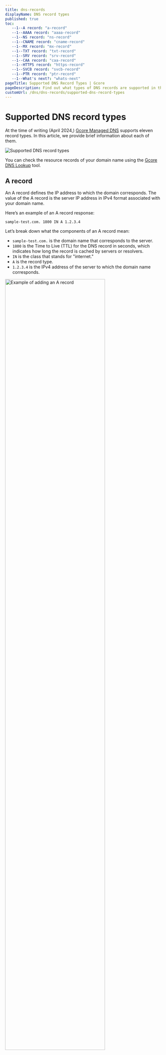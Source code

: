 ```yaml
---
title: dns-records
displayName: DNS record types
published: true
toc:
   --1--A record: "a-record"
   --1--AAAA record: "aaaa-record"
   --1--NS record: "ns-record"
   --1--CNAME record: "cname-record"
   --1--MX record: "mx-record"
   --1--TXT record: "txt-record"
   --1--SRV record: "srv-record"
   --1--CAA record: "caa-record"
   --1--HTTPS record: "https-record"
   --1--SVCB record: "svcb-record"
   --1--PTR record: "ptr-record"  
   --1--What's next?: "whats-next"
pageTitle: Supported DNS Record Types | Gcore
pageDescription: Find out what types of DNS records are supported in the Gcore interface.
customUrl: /dns/dns-records/supported-dns-record-types 
---
```

# Supported DNS record types

At the time of writing (April 2024,) <a href="https://gcore.com/dns" target="_blank">Gcore Managed DNS</a> supports eleven record types. In this article, we provide brief information about each of them.

<img src="https://assets.gcore.pro/docs/dns/dns-records/supported-dns-record-types/dns-records-10.png" alt="Supported DNS record types">

You can check the resource records of your domain name using the <a href="https://gcore.com/dev-tools/dns-lookup" target="_blank">Gcore DNS Lookup</a> tool. 

## A record

An А record defines the IP address to which the domain corresponds. The value of the A record is the server IP address in IPv4 format associated with your domain name. 

Here’s an example of an A record response:

```
sample-test.com. 1800 IN A 1.2.3.4
```

Let’s break down what the components of an A record mean:

- `sample-test.com.` is the domain name that corresponds to the server.
- `1800` is the Time to Live (TTL) for the DNS record in seconds, which indicates how long the record is cached by servers or resolvers.
- `IN` is the class that stands for "internet."
- `A` is the record type.
- `1.2.3.4` is the IPv4 address of the server to which the domain name corresponds.

<img src="https://assets.gcore.pro/docs/dns/dns-records/supported-dns-record-types/dns-records-20.png" alt="Example of adding an A record" width="80%">

## AAAA record

An AAAA record defines the IP address to which the domain corresponds. The value of the AAAA record is the server IP address in IPv6 format that is associated with your domain name.

Here’s an example of an AAAA record response:

```
sample-test.com. 16015 IN AAAA 2606:2800:220:1:248:1893:25c8:1946
```

In this record, here is what each component means:

- `sample-test.com.` is the domain name that corresponds to the server.
- `16015` is the Time to Live (TTL) for the DNS record in seconds, which indicates how long the record is cached by servers or resolvers.
- `IN` is the class that stands for "internet."
- `AAAA` is the record type.
- `2606:2800:220:1:248:1893:25c8:1946` is the IPv6 address of the server to which the domain name corresponds.

<img src="https://assets.gcore.pro/docs/dns/dns-records/supported-dns-record-types/dns-records-30.png" alt="Example of adding an AAAA record" width="80%">

## NS record

An NS record defines the name of the authoritative name servers (primary and secondary are mandatory) to which you delegate your domain zone (where your zone is hosted). <a href="https://gcore.com/dns" target="_blank">Gcore Managed DNS</a> provides the following name servers for your domains: *ns1.gcorelabs.net* and *ns2.gcdn.services*.  

Example of NS records response:

```
sample-test.com. 1869 IN NS a.iana-servers.net
sample-test.com. 1869 IN NS b.iana-servers.net
```

In these examples:

- `sample-test.com.` is the domain name that delegates to the name servers.
- `1869` is the Time to Live (TTL) for the DNS record in seconds, which indicates how long the record is cached by servers or resolvers.
- `IN` is the class that stands for "internet."
- `NS` is the record type.
- `a.iana-servers.net` and `b.iana-servers.net` are the authoritative name servers that contain information about the domain zone, and all added DNS records.

<img src="https://assets.gcore.pro/docs/dns/dns-records/supported-dns-record-types/dns-records-40.png" alt="Example of adding an NS record" width="80%">

## CNAME record

A CNAME (canonical name) record redirects from the domain name it’s associated with to another domain name. They effectively create an alias, allowing one domain name to repeat the configuration of another. When the resolver receives CNAME as an answer, it makes another request, or potentially a chain of requests. Make sure your configuration does not result in a loop.

Here’s an example of a CNAME record response:

```
www.sample-test.com. 3600 IN CNAME sample-test.com.
```

For CNAME, here’s what each part of the record means:

- `www.sample-test.com.` is the domain name that inherits all records from another domain.
- `3600` is the Time to Live (TTL) for the DNS record in seconds, which indicates how long the record is cached by servers or resolvers.
- `IN` is the class that stands for "internet."
- `CNAME` is the record type.
- `sample-test.com.` is the target domain name whose records are inherited by the domain `www.sample-test.com`.

<img src="https://assets.gcore.pro/docs/dns/dns-records/supported-dns-record-types/dns-records-50.png" alt="Example of adding an CNAME record" width="80%">

## MX record

An <a href="https://gcore.com/learning/dns-mx-record-explained/" target="_blank">MX record</a> defines the server that receives mail for the domain. 

Here’s an example of an MX record response:

```
sample-test.com. 3600 IN MX 10 mail.sample-test.com.
```

In the case of an MX record, here’s what each part means:

- `sample-test.com.` is the domain name for which the MX record is created.
- `3600` is the Time to Live (TTL) for the DNS record in seconds, which indicates how long the record is cached by servers or resolvers.
- `IN` is the class that stands for "internet."
- `MX` is the record type.
- `10` is the priority of the mail server. If several servers are assigned for the domain, the server with the lowest priority will be the first to be contacted for mail delivery.
- `mail.sample-test.com.` is the target host or the mail server which handles mail for `sample-test.com.`

<img src="https://assets.gcore.pro/docs/dns/dns-records/supported-dns-record-types/dns-records-60.png" alt="Example of adding an MX record" width="80%">

## TXT record

A TXT record provides additional textual information about the domain. For example, you can use a TXT record to specify Sender Policy Framework (SPF) rules determining which mail servers are authorized to send emails to your domain.

Here’s an example of a TXT record response:

```
sample-test.com. 15155 IN TXT "v=spf1 -all"
```

In this case:

- `sample-test.com.` is the domain for which the SPF rules are set
- `15155` is the Time to Live (TTL) for the DNS record in seconds, which indicates how long the record is cached by servers or resolvers.
- `IN` is the class that stands for "internet."
- `TXT` is the record type.
- `"v=spf1 -all"` is the actual SPF rule. v=spf1 indicates the SPF version being used, and -all means that no IP addresses are authorized to send an email for the domain. Any email that claims to be from this domain should be considered spoofed and can be safely rejected or marked as spam.

<img src="https://assets.gcore.pro/docs/dns/dns-records/supported-dns-record-types/dns-records-70.png" alt="Example of adding a TXT record" width="80%">

## SRV record

An SRV record identifies the server that provides specific services for the domain. For example, it can indicate the server providing internet telephony service (ITSP) for your domain.

Example of an SRV record response:

```
_sip._tcp.sample-test.com. 3600 IN SRV 10 50 5060 sipserver.sample-test.com.
```

For SRV records:

- `_sip._tcp.sample-test.com.` is the name of the service and protocol used, as well as the domain that provides the service.
- `3600` is the Time to Live (TTL) for the DNS record in seconds, which indicates how long the record is cached by servers or resolvers.
- `IN` is the class that stands for "internet."
- `SRV` is the record type.
- `10` is the priority, with a smaller number having a higher priority.
- `50` is the weight used at equal priority for load balancing.
- `5060` is the port on which the service is provided.
- `sipserver.sample-test.com.` is the target host or server providing the service.

<img src="https://assets.gcore.pro/docs/dns/dns-records/supported-dns-record-types/dns-records-80.png" alt="Example of adding a SRV record" width="80%">

## CAA record

A CAA record specifies the certificate authorities (CAs) that are permitted to issue SSL/TLS certificates for the domain.

Here’s an example of a CAA record response:

```
sample-test.com. IN CAA 0 issue "letsencrypt.org"
```

In this instance:

- `sample-test.com.` is the domain for which the CAA record is set.
- `IN` is the class that stands for "internet."
- `CAA` is the record type.
- `0` is the flag value which can indicate specific policy restrictions for the record.
- `issue` is a tag that means that certificates can be issued by the specified certificate authority.
- `"letsencrypt.org"` is a value that points to a specific Certificate Authority. In this case, Let's Encrypt is the issuing CA for "example.com", and only this CA can issue the certificates for the domain.

<img src="https://assets.gcore.pro/docs/dns/dns-records/supported-dns-record-types/dns-records-90.png" alt="Example of adding a CAA record" width="80%">

## HTTPS record

An HTTPS record provides information and connection parameters for accessing a web service via HTTPS.

Here’s an example of an HTTPS record response:

```
sample-test.com.     	1800	IN	HTTPS	1 . alpn=h3,h3-29,h2 ipv4hint=1.2.3.4,9.8.7.6 ipv6hint=2001:db8:3333:4444:5555:6666:7777:8888,2001:db8:3333:4444:CCCC:DDDD:EEEE:FFFF
```

In this instance:

- `sample-test.com.` is the domain for which the HTTPS record is defined.
- `1800` is the Time to Live (TTL) for the DNS record in seconds, which indicates how long the record is cached by servers or resolvers.
- `IN` is the class that stands for "internet."
- `HTTPS` is the record type.
- `1` is the priority, i.e., the number in the queue.
- `.` stands for the host if it is the same as the domain name.
- `alpn=h3,h3-29,h2` specifies the application protocol versions.
- `ipv4hint=1.2.3.4,9.8.7.6` specifies IPv4 addresses.
- `ipv6hint=2001:db8:3333:4444:5555:6666:7777:8888,2001:db8:3333:4444:CCCC:DDDD:EEEE:FFFF` specifies IPv6 addresses.

<img src="https://assets.gcore.pro/docs/dns/dns-records/supported-dns-record-types/dns-records-100.png" alt="Example of adding an HTTPS record" width="80%">

## SVCB record

An SVCB record specifies the transport protocols supported by the service and any associated optional parameters. This includes, for example, HTTP/2 and HTTP/3 over QUIC, but the specification is general and not limited to HTTP.

Here’s an example of an SVCB record response:

```
sample-test.com. 7200 IN SVCB 1 . alpn=h3
```

In an SVCB record:

- `sample-test.com.` is the domain for which the SVCB record is set.
- `7200` is the Time to Live (TTL) for the DNS record in seconds, which indicates how long the record is cached by servers or resolvers.
- `IN` is the class that stands for "internet."
- `SVCB` is the record type.
- `1` is the record priority. The lower the number, the higher the priority. The value 0 is reserved for alias mode, and 1 or higher is for service mode.
- `.` is the TargetName. It's the domain name of the server providing the service. In this case, the “.” means the service is offered from the same domain as the one making the request, i.e., example.com.
- `alpn=h3` is a key-value pair from the SvcParamList. Here, alpn stands for "Application-Layer Protocol Negotiation" and h3 indicates support for HTTP/3.

<img src="https://assets.gcore.pro/docs/dns/dns-records/supported-dns-record-types/dns-records-110.png" alt="Example of adding an SVCB record" width="80%">

## PTR record

A PTR record maps an IP address to a domain or hostname. PTR records are primarily used for reverse DNS lookups and are necessary for certain applications, like some mail servers, that require sender domain verification.

<alert-element type="info" title="Info">

You can add a PTR record only if your zone is under the top-level domain (TLD) in-addr.arpa (for IPv4) or ip6.arpa (for IPv6). After creating a zone under these TLDs, you can create a PTR record in the UI.

</alert-element>

Here’s an example of a PTR record response:

```
123.0.0.67.in-addr.arpa. 3600 IN PTR sample-test.com.
```

In this case:

- `123.0.0.67.in-addr.arpa.` is the reverse DNS format of the IP address. It's written in the reverse order of the actual IP address, followed by in-addr.arpa for IPv4 addresses.
- `3600`  is the Time to Live (TTL) for the DNS record in seconds, which indicates how long the record is cached by servers or resolvers.
- `IN` is the class that stands for "internet."
- `PTR` is the record type.
- `sample-test.com.` is the hostname or domain to which the IP address resolves.

## What's next?

Add the record you want according to the guide: <a href="https://gcore.com/docs/dns/dns-records/manage-dns-records-non-advanced-interface-mode" target="_blank">Manage DNS records</a>
